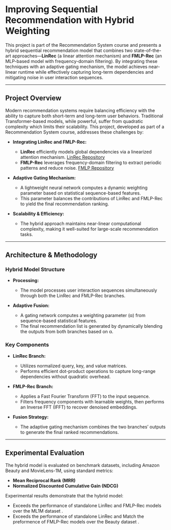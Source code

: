 # Improving Sequential Recommendation with Hybrid Weighting

This project is part of the Recommendation System course and presents a hybrid sequential recommendation model that combines two state-of-the-art approaches—**LinRec** (a linear attention mechanism) and **FMLP-Rec** (an MLP-based model with frequency-domain filtering). By integrating these techniques with an adaptive gating mechanism, the model achieves near-linear runtime while effectively capturing long-term dependencies and mitigating noise in user interaction sequences.

---

## Project Overview

Modern recommendation systems require balancing efficiency with the ability to capture both short-term and long-term user behaviors. Traditional Transformer-based models, while powerful, suffer from quadratic complexity which limits their scalability. This project, developed as part of a Recommendation System course, addresses these challenges by:

- **Integrating LinRec and FMLP-Rec:**
  - **LinRec** efficiently models global dependencies via a linearized attention mechanism.  [LinRec Repository](https://github.com/Applied-Machine-Learning-Lab/LinRec)
  - **FMLP-Rec** leverages frequency-domain filtering to extract periodic patterns and reduce noise.  [FMLP Repository](https://github.com/Woeee/FMLP-Rec/)
  
- **Adaptive Gating Mechanism:**
  - A lightweight neural network computes a dynamic weighting parameter based on statistical sequence-based features.
  - This parameter balances the contributions of LinRec and FMLP-Rec to yield the final recommendation ranking.

- **Scalability & Efficiency:**
  - The hybrid approach maintains near-linear computational complexity, making it well-suited for large-scale recommendation tasks.

---

## Architecture & Methodology

### Hybrid Model Structure
- **Processing:**
  - The model processes user interaction sequences simultaneously through both the LinRec and FMLP-Rec branches.
  
- **Adaptive Fusion:**
  - A gating network computes a weighting parameter (α) from sequence-based statistical features.
  - The final recommendation list is generated by dynamically blending the outputs from both branches based on α.

### Key Components
- **LinRec Branch:**
  - Utilizes normalized query, key, and value matrices.
  - Performs efficient dot-product operations to capture long-range dependencies without quadratic overhead.
  
- **FMLP-Rec Branch:**
  - Applies a Fast Fourier Transform (FFT) to the input sequence.
  - Filters frequency components with learnable weights, then performs an Inverse FFT (IFFT) to recover denoised embeddings.
  
- **Fusion Strategy:**
  - The adaptive gating mechanism combines the two branches’ outputs to generate the final ranked recommendations.

---

## Experimental Evaluation

The hybrid model is evaluated on benchmark datasets, including Amazon Beauty and MovieLens-1M, using standard metrics:

- **Mean Reciprocal Rank (MRR)**
- **Normalized Discounted Cumulative Gain (NDCG)**

Experimental results demonstrate that the hybrid model:
- Exceeds the performance of standalone LinRec and FMLP-Rec models over the ML1M dataset .
- Exceeds the performance of standalone LinRec and Match the preformence of FMLP-Rec models over the Beauty dataset .

